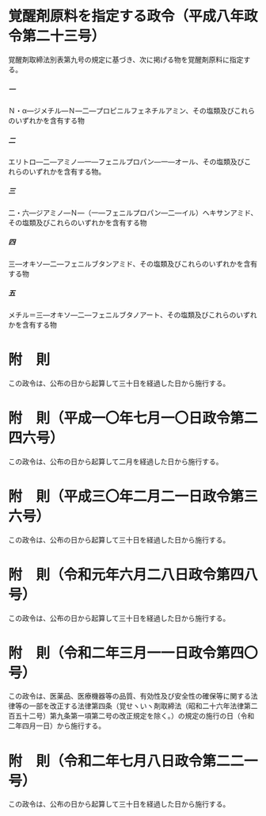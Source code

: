 # 覚醒剤原料を指定する政令（平成八年政令第二十三号）
覚醒剤取締法別表第九号の規定に基づき、次に掲げる物を覚醒剤原料に指定する。
##### 一
Ｎ・α―ジメチル―Ｎ―二―プロピニルフェネチルアミン、その塩類及びこれらのいずれかを含有する物
##### 二
エリトロ―二―アミノ―一―フェニルプロパン―一―オール、その塩類及びこれらのいずれかを含有する物。
##### 三
二・六―ジアミノ―Ｎ―（一―フェニルプロパン―二―イル）ヘキサンアミド、その塩類及びこれらのいずれかを含有する物
##### 四
三―オキソ―二―フェニルブタンアミド、その塩類及びこれらのいずれかを含有する物
##### 五
メチル＝三―オキソ―二―フェニルブタノアート、その塩類及びこれらのいずれかを含有する物
# 附　則
この政令は、公布の日から起算して三十日を経過した日から施行する。
# 附　則（平成一〇年七月一〇日政令第二四六号）
この政令は、公布の日から起算して二月を経過した日から施行する。
# 附　則（平成三〇年二月二一日政令第三六号）
この政令は、公布の日から起算して三十日を経過した日から施行する。
# 附　則（令和元年六月二八日政令第四八号）
この政令は、公布の日から起算して三十日を経過した日から施行する。
# 附　則（令和二年三月一一日政令第四〇号）
この政令は、医薬品、医療機器等の品質、有効性及び安全性の確保等に関する法律等の一部を改正する法律第四条（覚せヽいヽ剤取締法（昭和二十六年法律第二百五十二号）第九条第一項第二号の改正規定を除く。）の規定の施行の日（令和二年四月一日）から施行する。
# 附　則（令和二年七月八日政令第二二一号）
この政令は、公布の日から起算して三十日を経過した日から施行する。
